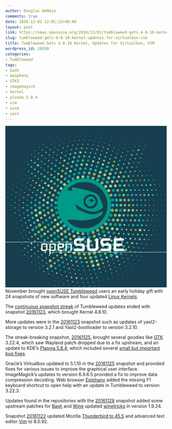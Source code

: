 ```yaml
---
author: Douglas DeMaio
comments: true
date: 2016-12-01 12:01:22+00:00
layout: post
link: https://news.opensuse.org/2016/12/01/tumbleweed-gets-4-8-10-kernel-updates-for-virtualbox-vim/
slug: tumbleweed-gets-4-8-10-kernel-updates-for-virtualbox-vim
title: Tumbleweed Gets 4.8.10 Kernel, Updates for Virtualbox, VIM
wordpress_id: 20200
categories:
- Tumbleweed
tags:
- bash
- epiphany
- GTK3
- imagemagick
- kernel
- plasma 5.8.4
- vim
- wine
- yast
---
```


![dotsgeeko1](/wp-content/uploads/2016/10/dotsgeeko1.png)November brought [openSUSE Tumbleweed](https://en.opensuse.org/Portal:Tumbleweed) users an early holiday gift with 24 snapshots of new software and four updated [Linux Kernels](https://www.kernel.org/).

The [continuous snapshot streak](https://news.opensuse.org/2016/11/23/tumbleweed-delivers-incredible-snapshot-streak-newest-kernel/) of Tumbleweed updates ended with snapshot [20161123](https://lists.opensuse.org/opensuse-factory/2016-11/msg00493.html), which brought Kernel 4.8.10.

More updates were in the [20161123](https://lists.opensuse.org/opensuse-factory/2016-11/msg00493.html) snapshot such as updates of yast2-storage to version 3.2.1 and Yast2-bootloader to version 3.2.10.

The streak-breaking snapshot, [20161125](https://lists.opensuse.org/opensuse-factory/2016-11/msg00532.html), brought several goodies like [GTK](https://www.gtk.org/) 3.22.4, which saw Wayland patch dropped due to a fix upstream, and an update to KDE’s [Plasma 5.8.4](https://www.kde.org/announcements/plasma-5.8.4.php), which included several [small but important bug fixes](https://www.kde.org/announcements/plasma-5.8.4.php).

Oracle’s Virtualbox updated to 5.1.10 in the [20161125](https://lists.opensuse.org/opensuse-factory/2016-11/msg00532.html) snapshot and provided fixes for various issues to improve the graphical user interface. ImageMagick’s updates to version 6.9.6.5 provided a fix to improve data compression decoding. Web browser [Epiphany](https://wiki.gnome.org/Apps/Web) added the missing F1 keyboard shortcut to open help with an update in Tumbleweed to version 3.22.3.

Updates found in the repositories with the [20161128](https://lists.opensuse.org/opensuse-factory/2016-11/msg00654.html) snapshot added some upstream patches for [Bash](https://www.gnu.org/software/bash/) and [Wine](https://wiki.winehq.org/Main_Page) updated [winetricks](https://wiki.winehq.org/Winetricks) in version 1.9.24.

Snapshot [20161122](https://lists.opensuse.org/opensuse-factory/2016-11/msg00469.html) updated Mozilla [Thunderbird to 45.5](https://www.mozilla.org/en-US/thunderbird/45.5.0/releasenotes/) and advanced text editor [Vim](//www.vim.org/) to 8.0.92.

